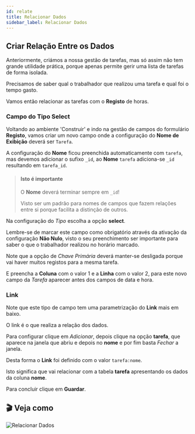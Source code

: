 ```yaml
---
id: relate
title: Relacionar Dados
sidebar_label: Relacionar Dados
---
```


## Criar Relação Entre os Dados 

Anteriormente, criámos a nossa gestão de tarefas, mas só assim não tem grande utilidade prática, porque apenas permite gerir uma lista de tarefas de forma isolada.

Precisamos de saber qual o trabalhador que realizou uma tarefa e qual foi o tempo gasto.

Vamos então relacionar as tarefas com o **Registo** de horas.

### Campo do Tipo Select

Voltando ao ambiente 'Construir' e indo na gestão de campos do formulário **Registo**, vamos criar um novo campo onde a configuração do **Nome de Exibição** deverá ser `Tarefa`.

A configuração do **Nome** ficou preenchida automaticamente com `tarefa`, mas devemos adicionar o sufixo `_id`, ao **Nome** `tarefa` adiciona-se `_id` resultando em `tarefa_id`.

> #### Isto é importante
> O **Nome** deverá terminar sempre em `_id`!
>
> Visto ser um padrão para nomes de campos que fazem relações entre si porque facilita a distinção de outros.

Na configuração do _Tipo_ escolha a opção **select**.

Lembre-se de marcar este campo como obrigatório através da ativação da configuração **Não Nulo**, visto o seu preenchimento ser importante para saber o que o trabalhador realizou no horário marcado.

Note que a opção de _Chave Primária_ deverá manter-se desligada porque vai haver muitos registos para a mesma tarefa.

E preencha a **Coluna** com o valor 1 e a **Linha** com o valor 2, para este novo campo da _Tarefa_ aparecer antes dos campos de data e hora.

### Link

Note que este tipo de campo tem uma parametrização do **Link** mais em baixo.

O link é o que realiza a relação dos dados.

Para configurar clique em _Adicionar_, depois clique na opção **tarefa**, que aparece na janela que abriu e depois no **nome** e por fim basta _Fechar_ a janela.

Desta forma o **Link** foi definido com o valor `tarefa:nome`.

Isto significa que vai relacionar com a tabela **tarefa** apresentando os dados da coluna **nome**.

Para concluir clique em **Guardar**.

## 🎬 Veja como

![Relacionar Dados](assets/comece/demonstracao/relacionar.gif)
